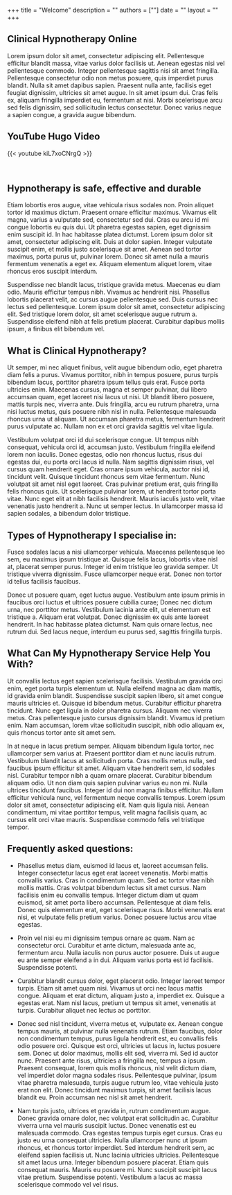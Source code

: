 +++
title = "Welcome"
description = ""
authors = [""]
date = ""
layout = ""
+++

## Clinical Hypnotherapy Online

Lorem ipsum dolor sit amet, consectetur adipiscing elit. Pellentesque efficitur blandit massa, vitae varius dolor facilisis ut. Aenean egestas nisi vel pellentesque commodo. Integer pellentesque sagittis nisi sit amet fringilla.
Pellentesque consectetur odio non metus posuere, quis imperdiet purus blandit. Nulla sit amet dapibus sapien. Praesent nulla ante, facilisis eget feugiat dignissim, ultricies sit amet augue. In sit amet ipsum dui.
Cras felis ex, aliquam fringilla imperdiet eu, fermentum at nisi. Morbi scelerisque arcu sed felis dignissim, sed sollicitudin lectus consectetur. Donec varius neque a sapien congue, a gravida augue bibendum.

## YouTube Hugo Video

{{< youtube kiL7xoCNrgQ >}}

<br>

## Hypnotherapy is safe, effective and durable
Etiam lobortis eros augue, vitae vehicula risus sodales non. Proin aliquet tortor id maximus dictum. Praesent ornare efficitur maximus. Vivamus elit magna, varius a vulputate sed, consectetur sed dui. Cras eu arcu id mi congue lobortis eu quis dui. Ut pharetra egestas sapien, eget dignissim enim suscipit id. In hac habitasse platea dictumst. Lorem ipsum dolor sit amet, consectetur adipiscing elit. Duis at dolor sapien. Integer vulputate suscipit enim, et mollis justo scelerisque sit amet. Aenean sed tortor maximus, porta purus ut, pulvinar lorem. Donec sit amet nulla a mauris fermentum venenatis a eget ex. Aliquam elementum aliquet lorem, vitae rhoncus eros suscipit interdum.

Suspendisse nec blandit lacus, tristique gravida metus. Maecenas eu diam odio. Mauris efficitur tempus nibh. Vivamus ac hendrerit nisi. Phasellus lobortis placerat velit, ac cursus augue pellentesque sed. Duis cursus nec lectus sed pellentesque. Lorem ipsum dolor sit amet, consectetur adipiscing elit. Sed tristique lorem dolor, sit amet scelerisque augue rutrum a. Suspendisse eleifend nibh at felis pretium placerat. Curabitur dapibus mollis ipsum, a finibus elit bibendum vel.

## What is Clinical Hypnotherapy?
Ut semper, mi nec aliquet finibus, velit augue bibendum odio, eget pharetra diam felis a purus. Vivamus porttitor, nibh in tempus posuere, purus turpis bibendum lacus, porttitor pharetra ipsum tellus quis erat. Fusce porta ultricies enim. Maecenas cursus, magna et semper pulvinar, dui libero accumsan quam, eget laoreet nisi lacus ut nisi. Ut blandit libero posuere, mattis turpis nec, viverra ante. Duis fringilla, arcu eu rutrum pharetra, urna nisi luctus metus, quis posuere nibh nisl in nulla. Pellentesque malesuada rhoncus urna ut aliquam. Ut accumsan pharetra metus, fermentum hendrerit purus vulputate ac. Nullam non ex et orci gravida sagittis vel vitae ligula.

Vestibulum volutpat orci id dui scelerisque congue. Ut tempus nibh consequat, vehicula orci id, accumsan justo. Vestibulum fringilla eleifend lorem non iaculis. Donec egestas, odio non rhoncus luctus, risus dui egestas dui, eu porta orci lacus id nulla. Nam sagittis dignissim risus, vel cursus quam hendrerit eget. Cras ornare ipsum vehicula, auctor nisi id, tincidunt velit. Quisque tincidunt rhoncus sem vitae fermentum. Nunc volutpat sit amet nisl eget laoreet. Cras pulvinar pretium erat, quis fringilla felis rhoncus quis. Ut scelerisque pulvinar lorem, ut hendrerit tortor porta vitae. Nunc eget elit at nibh facilisis hendrerit. Mauris iaculis justo velit, vitae venenatis justo hendrerit a. Nunc ut semper lectus. In ullamcorper massa id sapien sodales, a bibendum dolor tristique.

## Types of Hypnotherapy I specialise in:
Fusce sodales lacus a nisi ullamcorper vehicula. Maecenas pellentesque leo sem, eu maximus ipsum tristique at. Quisque felis lacus, lobortis vitae nisl at, placerat semper purus. Integer id enim tristique leo gravida semper. Ut tristique viverra dignissim. Fusce ullamcorper neque erat. Donec non tortor id tellus facilisis faucibus.

Donec ut posuere quam, eget luctus augue. Vestibulum ante ipsum primis in faucibus orci luctus et ultrices posuere cubilia curae; Donec nec dictum urna, nec porttitor metus. Vestibulum lacinia ante elit, ut elementum est tristique a. Aliquam erat volutpat. Donec dignissim ex quis ante laoreet hendrerit. In hac habitasse platea dictumst. Nam quis ornare lectus, nec rutrum dui. Sed lacus neque, interdum eu purus sed, sagittis fringilla turpis.

## What Can My Hypnotherapy Service Help You With?
Ut convallis lectus eget sapien scelerisque facilisis. Vestibulum gravida orci enim, eget porta turpis elementum ut. Nulla eleifend magna ac diam mattis, id gravida enim blandit. Suspendisse suscipit sapien libero, sit amet congue mauris ultricies et. Quisque id bibendum metus. Curabitur efficitur pharetra tincidunt. Nunc eget ligula in dolor pharetra cursus. Aliquam nec viverra metus. Cras pellentesque justo cursus dignissim blandit. Vivamus id pretium enim. Nam accumsan, lorem vitae sollicitudin suscipit, nibh odio aliquam ex, quis rhoncus tortor ante sit amet sem.

In at neque in lacus pretium semper. Aliquam bibendum ligula tortor, nec ullamcorper sem varius at. Praesent porttitor diam et nunc iaculis rutrum. Vestibulum blandit lacus at sollicitudin porta. Cras mollis metus nulla, sed faucibus ipsum efficitur sit amet. Aliquam vitae hendrerit sem, id sodales nisl. Curabitur tempor nibh a quam ornare placerat. Curabitur bibendum aliquam odio. Ut non diam quis sapien pulvinar varius eu non mi. Nulla ultrices tincidunt faucibus. Integer id dui non magna finibus efficitur. Nullam efficitur vehicula nunc, vel fermentum neque convallis tempus. Lorem ipsum dolor sit amet, consectetur adipiscing elit. Nam quis ligula nisi. Aenean condimentum, mi vitae porttitor tempus, velit magna facilisis quam, ac cursus elit orci vitae mauris. Suspendisse commodo felis vel tristique tempor.

## Frequently asked questions:
* Phasellus metus diam, euismod id lacus et, laoreet accumsan felis. Integer consectetur lacus eget erat laoreet venenatis. Morbi mattis convallis varius. Cras in condimentum quam. Sed ac tortor vitae nibh mollis mattis. Cras volutpat bibendum lectus sit amet cursus. Nam facilisis enim eu convallis tempus. Integer dictum diam ut quam euismod, sit amet porta libero accumsan. Pellentesque at diam felis. Donec quis elementum erat, eget scelerisque risus. Morbi venenatis erat nisi, et vulputate felis pretium varius. Donec posuere luctus arcu vitae egestas.

* Proin vel nisi eu mi dignissim tempus ornare ac quam. Nam ac consectetur orci. Curabitur et ante dictum, malesuada ante ac, fermentum arcu. Nulla iaculis non purus auctor posuere. Duis ut augue eu ante semper eleifend a in dui. Aliquam varius porta est id facilisis. Suspendisse potenti.

* Curabitur blandit cursus dolor, eget placerat odio. Integer laoreet tempor turpis. Etiam sit amet quam nisi. Vivamus ut orci nec lacus mattis congue. Aliquam et erat dictum, aliquam justo a, imperdiet ex. Quisque a egestas erat. Nam nisl lacus, pretium ut tempus sit amet, venenatis at turpis. Curabitur aliquet nec lectus ac porttitor.

* Donec sed nisl tincidunt, viverra metus et, vulputate ex. Aenean congue tempus mauris, at pulvinar nulla venenatis rutrum. Etiam faucibus, dolor non condimentum tempus, purus ligula hendrerit est, eu convallis felis odio posuere orci. Quisque est orci, ultricies ut lacus in, luctus posuere sem. Donec ut dolor maximus, mollis elit sed, viverra mi. Sed id auctor nunc. Praesent ante risus, ultricies a fringilla nec, tempus a ipsum. Praesent consequat, lorem quis mollis rhoncus, nisl velit dictum diam, vel imperdiet dolor magna sodales risus. Pellentesque pulvinar, ipsum vitae pharetra malesuada, turpis augue rutrum leo, vitae vehicula justo erat non elit. Donec tincidunt maximus turpis, sit amet facilisis lacus blandit eu. Proin accumsan nec nisl sit amet hendrerit.

* Nam turpis justo, ultrices et gravida in, rutrum condimentum augue. Donec gravida ornare dolor, nec volutpat erat sollicitudin ac. Curabitur viverra urna vel mauris suscipit luctus. Donec venenatis est eu malesuada commodo. Cras egestas tempus turpis eget cursus. Cras eu justo eu urna consequat ultricies. Nulla ullamcorper nunc ut ipsum rhoncus, et rhoncus tortor imperdiet. Sed interdum hendrerit sem, ac eleifend sapien facilisis ut. Nunc lacinia ultricies ultricies. Pellentesque sit amet lacus urna. Integer bibendum posuere placerat. Etiam quis consequat mauris. Mauris eu posuere mi. Nunc suscipit suscipit lacus vitae pretium. Suspendisse potenti. Vestibulum a lacus ac massa scelerisque commodo vel vel risus.

